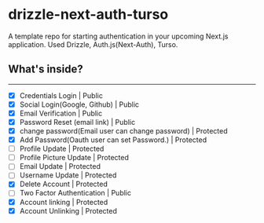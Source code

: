 # drizzle-next-auth-turso

A template repo for starting authentication in your upcoming Next.js application. Used Drizzle, Auth.js(Next-Auth), Turso.

## What's inside?

---

- [x] Credentials Login | Public
- [x] Social Login(Google, Github) | Public
- [x] Email Verification | Public
- [x] Password Reset (email link) | Public
- [x] change password(Email user can change password) | Protected
- [x] Add Password(Oauth user can set Password.) | Protected
- [ ] Profile Update | Protected
- [ ] Profile Picture Update | Protected
- [ ] Email Update | Protected
- [ ] Username Update | Protected
- [x] Delete Account | Protected
- [ ] Two Factor Authentication | Public
- [x] Account linking | Protected
- [x] Account Unlinking | Protected
